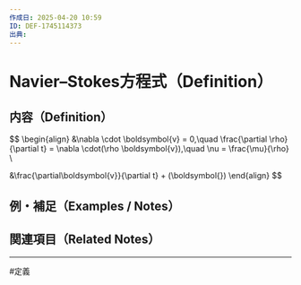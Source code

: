 ```yaml
---
作成日: 2025-04-20 10:59
ID: DEF-1745114373
出典:
---
```


# Navier–Stokes方程式（Definition）

## 内容（Definition）

$$
\begin{align}
&\nabla \cdot \boldsymbol{v} = 0,\quad
\frac{\partial \rho}{\partial t} = \nabla \cdot(\rho \boldsymbol{v}),\quad
\nu = \frac{\mu}{\rho} \\

&\frac{\partial\boldsymbol{v}}{\partial t} + (\boldsymbol{})
\end{align}
$$

## 例・補足（Examples / Notes）



## 関連項目（Related Notes）



---
#定義